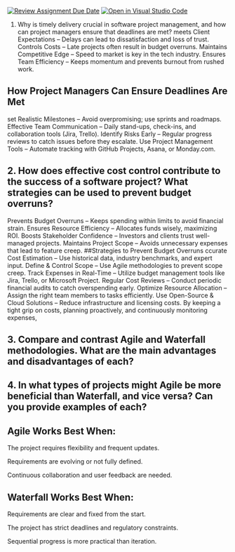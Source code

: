 [![Review Assignment Due Date](https://classroom.github.com/assets/deadline-readme-button-22041afd0340ce965d47ae6ef1cefeee28c7c493a6346c4f15d667ab976d596c.svg)](https://classroom.github.com/a/9pw6JKcu)
[![Open in Visual Studio Code](https://classroom.github.com/assets/open-in-vscode-2e0aaae1b6195c2367325f4f02e2d04e9abb55f0b24a779b69b11b9e10269abc.svg)](https://classroom.github.com/online_ide?assignment_repo_id=18819125&assignment_repo_type=AssignmentRepo)
1. Why is timely delivery crucial in software project management, and how can project managers ensure that deadlines are met?
 meets Client Expectations – Delays can lead to dissatisfaction and loss of trust.
 Controls Costs – Late projects often result in budget overruns.
 Maintains Competitive Edge – Speed to market is key in the tech industry.
 Ensures Team Efficiency – Keeps momentum and prevents burnout from rushed work.
## How Project Managers Can Ensure Deadlines Are Met
set Realistic Milestones – Avoid overpromising; use sprints and roadmaps.
Effective Team Communication – Daily stand-ups, check-ins, and collaboration tools (Jira, Trello).
Identify Risks Early – Regular progress reviews to catch issues before they escalate.
Use Project Management Tools – Automate tracking with GitHub Projects, Asana, or Monday.com.
## 2. How does effective cost control contribute to the success of a software project? What strategies can be used to prevent budget overruns?
Prevents Budget Overruns – Keeps spending within limits to avoid financial strain.
Ensures Resource Efficiency – Allocates funds wisely, maximizing ROI.
Boosts Stakeholder Confidence – Investors and clients trust well-managed projects.
Maintains Project Scope – Avoids unnecessary expenses that lead to feature creep.
##Strategies to Prevent Budget Overruns
ccurate Cost Estimation – Use historical data, industry benchmarks, and expert input.
Define & Control Scope – Use Agile methodologies to prevent scope creep.
Track Expenses in Real-Time – Utilize budget management tools like Jira, Trello, or Microsoft Project.
Regular Cost Reviews – Conduct periodic financial audits to catch overspending early.
Optimize Resource Allocation – Assign the right team members to tasks efficiently.
Use Open-Source & Cloud Solutions – Reduce infrastructure and licensing costs.
By keeping a tight grip on costs, planning proactively, and continuously monitoring expenses,
## 3. Compare and contrast Agile and Waterfall methodologies. What are the main advantages and disadvantages of each?

## 4. In what types of projects might Agile be more beneficial than Waterfall, and vice versa? Can you provide examples of each?

## Agile Works Best When:

The project requires flexibility and frequent updates.

Requirements are evolving or not fully defined.

Continuous collaboration and user feedback are needed.
## Waterfall Works Best When:

Requirements are clear and fixed from the start.

The project has strict deadlines and regulatory constraints.

Sequential progress is more practical than iteration.
